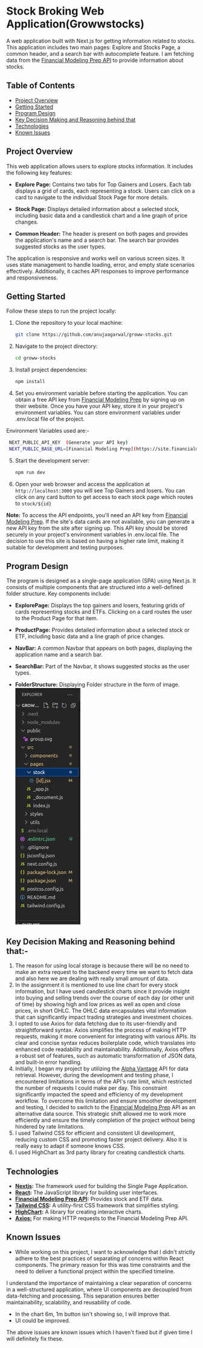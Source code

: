 # Stock Broking Web Application(Growwstocks)

A web application built with Next.js for getting information related to stocks. This application includes two main pages: Explore and Stocks Page, a common header, and a search bar with autocomplete feature. I am fetching data from the [Financial Modeling Prep API](https://site.financialmodelingprep.com/) to provide information about stocks.

## Table of Contents

- [Project Overview](#project-overview)
- [Getting Started](#getting-started)
- [Program Design](#program-design)
- [Key Decision Making and Reasoning behind that](#decisions)
- [Technologies](#technologies)
- [Known Issues](#known-issues)

## Project Overview

This web application allows users to explore stocks information. It includes the following key features:

- **Explore Page:** Contains two tabs for Top Gainers and Losers. Each tab displays a grid of cards, each representing a stock. Users can click on a card to navigate to the individual Stock Page for more details.

- **Stock Page:** Displays detailed information about a selected stock, including basic data and a candlestick chart and a line graph of price changes.

- **Common Header:** The header is present on both pages and provides the application's name and a search bar. The search bar provides suggested stocks as the user types.

The application is responsive and works well on various screen sizes. It uses state management to handle loading, error, and empty state scenarios effectively. Additionally, it caches API responses to improve performance and responsiveness.

## Getting Started

Follow these steps to run the project locally:

1. Clone the repository to your local machine:

   ```bash
   git clone https://github.com/anujaagarwal/groww-stocks.git
   ```

2. Navigate to the project directory:

   ```bash
   cd groww-stocks
   ```

3. Install project dependencies:

   ```bash
   npm install

   ```

4. Set you environment variable before starting the application. You can obtain a free API key from [Financial Modeling Prep](https://site.financialmodelingprep.com/) by signing up on their website. Once you have your API key, store it in your project's environment variables. You can store environment variables under .env.local file of the project.

Environment Variables used are:-

```bash
 NEXT_PUBLIC_API_KEY  (Generate your API key)
 NEXT_PUBLIC_BASE_URL=[Financial Modeling Prep](https://site.financialmodelingprep.com/)
```

5. Start the development server:

   ```bash
   npm run dev

   ```

6. Open your web browser and access the application at `http://localhost:3000` you will see Top Gainers and losers. You can click on any card button to get access to each stock page which routes to `stock/${id}`

**Note:** To access the API endpoints, you'll need an API key from [Financial Modeling Prep](https://site.financialmodelingprep.com/). If the site's data cards are not available, you can generate a new API key from the site after signing up. This API key should be stored securely in your project's environment variables in .env.local file. The decision to use this site is based on having a higher rate limit, making it suitable for development and testing purposes.

## Program Design

The program is designed as a single-page application (SPA) using Next.js. It consists of multiple components that are structured into a well-defined folder structure. Key components include:

- **ExplorePage:** Displays the top gainers and losers, featuring grids of cards representing stocks and ETFs. Clicking on a card routes the user to the Product Page for that item.

- **ProductPage:** Provides detailed information about a selected stock or ETF, including basic data and a line graph of price changes.

- **NavBar:** A common Navbar that appears on both pages, displaying the application name and a search bar.

- **SearchBar:** Part of the Navbar, it shows suggested stocks as the user types.

- **FolderStructure:** Displaying Folder structure in the form of image.
  ![Folder View](/folderView.png "FolderView")

## Key Decision Making and Reasoning behind that:-

1. The reason for using local storage is because there will be no need to make an extra request to the backend every time we want to fetch data and also here we are dealing with really small amount of data.
2. In the assignment it is mentioned to use line chart for every stock information, but I have used candlestick charts since it provide insight into buying and selling trends over the course of each day (or other unit of time) by showing high and low prices as well as open and close prices, in short OHLC. The OHLC data encapsulates vital information that can significantly impact trading strategies and investment choices.
3. I opted to use Axios for data fetching due to its user-friendly and straightforward syntax. Axios simplifies the process of making HTTP requests, making it more convenient for integrating with various APIs. Its clear and concise syntax reduces boilerplate code, which translates into enhanced code readability and maintainability. Additionally, Axios offers a robust set of features, such as automatic transformation of JSON data, and built-in error handling.
4. Initially, I began my project by utilizing the [Alpha Vantage](https://www.alphavantage.co.) API for data retrieval. However, during the development and testing phase, I encountered limitations in terms of the API's rate limit, which restricted the number of requests I could make per day. This constraint significantly impacted the speed and efficiency of my development workflow.
   To overcome this limitation and ensure smoother development and testing, I decided to switch to the [Financial Modeling Prep](https://site.financialmodelingprep.com/) API as an alternative data source. This strategic shift allowed me to work more efficiently and ensure the timely completion of the project without being hindered by rate limitations.
5. I used Tailwind CSS for efficient and consistent UI development, reducing custom CSS and promoting faster project delivery. Also it is really easy to adapt if someone knows CSS.
6. I used HighChart as 3rd party library for creating candlestick charts.

## Technologies

- **[Nextjs](https://nextjs.org/):** The framework used for building the Single Page Application.
- **[React](https://react.dev/):** The JavaScript library for building user interfaces.
- **[Financial Modeling Prep API](https://site.financialmodelingprep.com/):** Provides stock and ETF data.
- **[Tailwind CSS](https://tailwindcss.com/):** A utility-first CSS framework that simplifies styling.
- **[HighChart](https://www.highcharts.com/):** A library for creating interactive charts.
- **[Axios:](https://axios-http.com/docs/intro)** For making HTTP requests to the Financial Modeling Prep API.

## Known Issues

- While working on this project, I want to acknowledge that I didn't strictly adhere to the best practices of separating pf concerns within React components. The primary reason for this was time constraints and the need to deliver a functional project within the specified timeline.

I understand the importance of maintaining a clear separation of concerns in a well-structured application, where UI components are decoupled from data-fetching and processing. This separation ensures better maintainability, scalability, and reusability of code.

- In the chart 6m, 1m button isn't showing so, I will improve that.
- UI could be improved.

The above issues are known issues which I haven't fixed but if given time I will definitely fix these.

